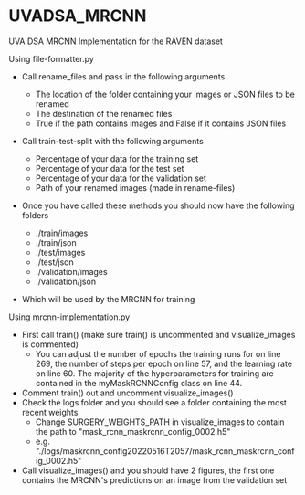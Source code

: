 # UVADSA_MRCNN
UVA DSA MRCNN Implementation for the RAVEN dataset

Using file-formatter.py
* Call rename_files and pass in the following arguments
   * The location of the folder containing your images or JSON files to be renamed
   * The destination of the renamed files
   * True if the path contains images and False if it contains JSON files
* Call train-test-split with the following arguments
  * Percentage of your data for the training set
  * Percentage of your data for the test set
  * Percentage of your data for the validation set
  * Path of your renamed images (made in rename-files)

* Once you have called these methods you should now have the following folders
  * ./train/images
  * ./train/json
  * ./test/images
  * ./test/json
  * ./validation/images
  * ./validation/json
* Which will be used by the MRCNN for training

Using mrcnn-implementation.py
* First call train() (make sure train() is uncommented and visualize_images is commented)
   * You can adjust the number of epochs the training runs for on line 269, the number of steps per epoch on line 57, and the learning rate on line 60. The majority of the hyperparameters for training are contained in the myMaskRCNNConfig class on line 44. 
* Comment train() out and uncomment visualize_images()
* Check the logs folder and you should see a folder containing the most recent weights 
   * Change SURGERY_WEIGHTS_PATH in visualize_images to contain the path to "mask_rcnn_maskrcnn_config_0002.h5"
   * e.g.  "./logs/maskrcnn_config20220516T2057/mask_rcnn_maskrcnn_config_0002.h5"
* Call visualize_images() and you should have 2 figures, the first one contains the MRCNN's predictions on an image from the validation set 
